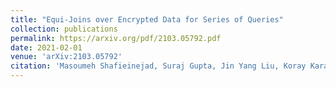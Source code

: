 ```yaml
---
title: "Equi-Joins over Encrypted Data for Series of Queries"
collection: publications
permalink: https://arxiv.org/pdf/2103.05792.pdf
date: 2021-02-01
venue: 'arXiv:2103.05792'
citation: 'Masoumeh Shafieinejad, Suraj Gupta, Jin Yang Liu, Koray Karabina, Florian Kerschbaum, Equi-Joins over Encrypted Data for Series of Queries, Under arXiv:2103.05792 (2021)'
---
```

